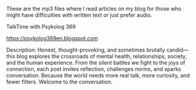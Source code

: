 These are the mp3 files where I read articles on my blog for those who might have difficulties with written text or just prefer audio.

TalkTime with Psykolog 369

https://psykolog369en.blogspot.com 

Description:
Honest, thought-provoking, and sometimes brutally candid—this blog explores the crossroads of mental health, relationships, society, and the human experience. From the silent battles we fight to the joys of connection, each post invites reflection, challenges norms, and sparks conversation. Because the world needs more real talk, more curiosity, and fewer filters. Welcome to the conversation.
